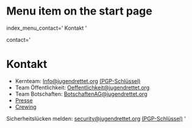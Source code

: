 # Menu item on the start page
index_menu_contact='
Kontakt
'

contact='
# Kontakt

* Kernteam: <Info@jugendrettet.org> [(PGP-Schlüssel)](../f/files/JR_pub.asc)
* Team Öffentlichkeit: <Oeffentlichkeit@jugendrettet.org>
* Team Botschaften: <BotschaftenAG@jugendrettet.org>
* [Presse](./press)
* [Crewing](./crewing)

Sicherheitslücken melden: <security@jugendrettet.org> [(PGP-Schlüssel)](../f/files/040ACAF1.asc)
'
